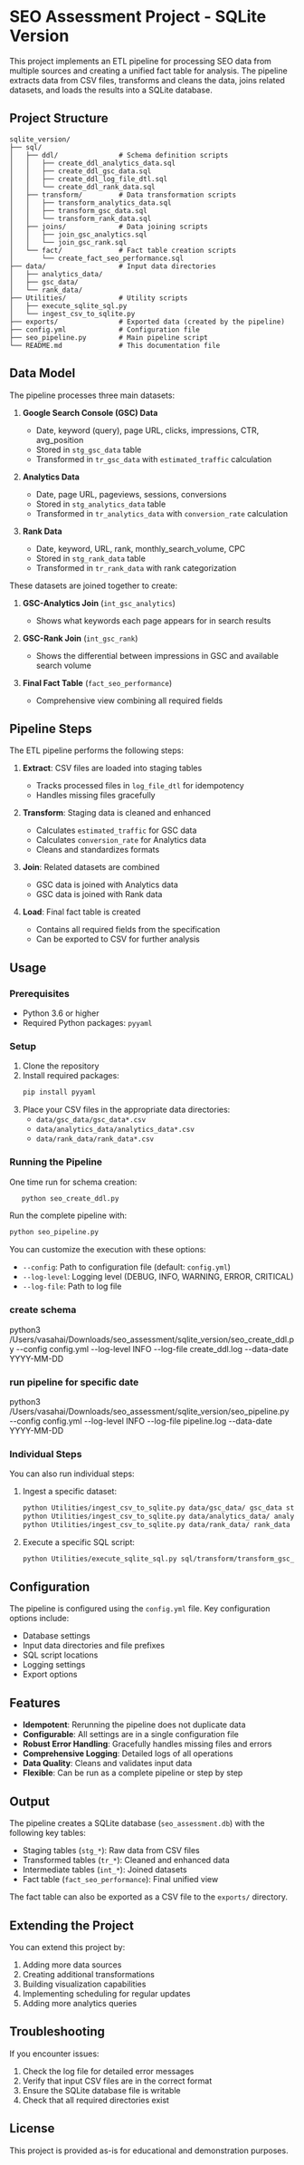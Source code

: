 # SEO Assessment Project - SQLite Version

This project implements an ETL pipeline for processing SEO data from multiple sources and creating a unified fact table for analysis. The pipeline extracts data from CSV files, transforms and cleans the data, joins related datasets, and loads the results into a SQLite database.

## Project Structure

```
sqlite_version/
├── sql/
│   ├── ddl/               # Schema definition scripts
│   │   ├── create_ddl_analytics_data.sql
│   │   ├── create_ddl_gsc_data.sql
│   │   ├── create_ddl_log_file_dtl.sql
│   │   └── create_ddl_rank_data.sql
│   ├── transform/         # Data transformation scripts
│   │   ├── transform_analytics_data.sql
│   │   ├── transform_gsc_data.sql
│   │   └── transform_rank_data.sql
│   ├── joins/             # Data joining scripts
│   │   ├── join_gsc_analytics.sql
│   │   └── join_gsc_rank.sql
│   └── fact/              # Fact table creation scripts
│       └── create_fact_seo_performance.sql
├── data/                  # Input data directories
│   ├── analytics_data/
│   ├── gsc_data/
│   └── rank_data/
├── Utilities/             # Utility scripts
│   ├── execute_sqlite_sql.py
│   └── ingest_csv_to_sqlite.py
├── exports/               # Exported data (created by the pipeline)
├── config.yml             # Configuration file
├── seo_pipeline.py        # Main pipeline script
└── README.md              # This documentation file
```

## Data Model

The pipeline processes three main datasets:

1. **Google Search Console (GSC) Data**
   - Date, keyword (query), page URL, clicks, impressions, CTR, avg_position
   - Stored in `stg_gsc_data` table
   - Transformed in `tr_gsc_data` with `estimated_traffic` calculation

2. **Analytics Data**
   - Date, page URL, pageviews, sessions, conversions
   - Stored in `stg_analytics_data` table
   - Transformed in `tr_analytics_data` with `conversion_rate` calculation

3. **Rank Data**
   - Date, keyword, URL, rank, monthly_search_volume, CPC
   - Stored in `stg_rank_data` table
   - Transformed in `tr_rank_data` with rank categorization

These datasets are joined together to create:

1. **GSC-Analytics Join** (`int_gsc_analytics`)
   - Shows what keywords each page appears for in search results

2. **GSC-Rank Join** (`int_gsc_rank`)
   - Shows the differential between impressions in GSC and available search volume

3. **Final Fact Table** (`fact_seo_performance`)
   - Comprehensive view combining all required fields

## Pipeline Steps

The ETL pipeline performs the following steps:

1. **Extract**: CSV files are loaded into staging tables
   - Tracks processed files in `log_file_dtl` for idempotency
   - Handles missing files gracefully

2. **Transform**: Staging data is cleaned and enhanced
   - Calculates `estimated_traffic` for GSC data
   - Calculates `conversion_rate` for Analytics data
   - Cleans and standardizes formats

3. **Join**: Related datasets are combined
   - GSC data is joined with Analytics data
   - GSC data is joined with Rank data

4. **Load**: Final fact table is created
   - Contains all required fields from the specification
   - Can be exported to CSV for further analysis

## Usage

### Prerequisites

- Python 3.6 or higher
- Required Python packages: `pyyaml`

### Setup

1. Clone the repository
2. Install required packages:
   ```bash
   pip install pyyaml
   ```
3. Place your CSV files in the appropriate data directories:
   - `data/gsc_data/gsc_data*.csv`
   - `data/analytics_data/analytics_data*.csv`
   - `data/rank_data/rank_data*.csv`

### Running the Pipeline

One time run for schema creation:
```bash
   python seo_create_ddl.py
   ```

Run the complete pipeline with:

```bash
python seo_pipeline.py
```

You can customize the execution with these options:
- `--config`: Path to configuration file (default: `config.yml`)
- `--log-level`: Logging level (DEBUG, INFO, WARNING, ERROR, CRITICAL)
- `--log-file`: Path to log file

### create schema
python3 /Users/vasahai/Downloads/seo_assessment/sqlite_version/seo_create_ddl.py --config config.yml --log-level INFO
  --log-file create_ddl.log --data-date YYYY-MM-DD

### run pipeline for specific date
python3 /Users/vasahai/Downloads/seo_assessment/sqlite_version/seo_pipeline.py --config config.yml --log-level INFO --log-file 
  pipeline.log --data-date YYYY-MM-DD

### Individual Steps

You can also run individual steps:


1. Ingest a specific dataset:
   ```bash
   python Utilities/ingest_csv_to_sqlite.py data/gsc_data/ gsc_data stg_gsc_data
   python Utilities/ingest_csv_to_sqlite.py data/analytics_data/ analytics_data stg_analytics_data
   python Utilities/ingest_csv_to_sqlite.py data/rank_data/ rank_data stg_rank_data
   ```
2. Execute a specific SQL script:
   ```bash
   python Utilities/execute_sqlite_sql.py sql/transform/transform_gsc_data.sql
   ```

## Configuration

The pipeline is configured using the `config.yml` file. Key configuration options include:

- Database settings
- Input data directories and file prefixes
- SQL script locations
- Logging settings
- Export options

## Features

- **Idempotent**: Rerunning the pipeline does not duplicate data
- **Configurable**: All settings are in a single configuration file
- **Robust Error Handling**: Gracefully handles missing files and errors
- **Comprehensive Logging**: Detailed logs of all operations
- **Data Quality**: Cleans and validates input data
- **Flexible**: Can be run as a complete pipeline or step by step

## Output

The pipeline creates a SQLite database (`seo_assessment.db`) with the following key tables:

- Staging tables (`stg_*`): Raw data from CSV files
- Transformed tables (`tr_*`): Cleaned and enhanced data
- Intermediate tables (`int_*`): Joined datasets
- Fact table (`fact_seo_performance`): Final unified view

The fact table can also be exported as a CSV file to the `exports/` directory.

## Extending the Project

You can extend this project by:

1. Adding more data sources
2. Creating additional transformations
3. Building visualization capabilities
4. Implementing scheduling for regular updates
5. Adding more analytics queries

## Troubleshooting

If you encounter issues:

1. Check the log file for detailed error messages
2. Verify that input CSV files are in the correct format
3. Ensure the SQLite database file is writable
4. Check that all required directories exist

## License

This project is provided as-is for educational and demonstration purposes.